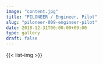 ```yaml
---
image: "content.jpg"
title: "PILONEER / Engineer, Pilot"
slug: "piloneer-009-engineer-pilot"
date: 2018-12-31T00:00:00+09:00
type: gallery
draft: false
---
```

{{< list-img >}}